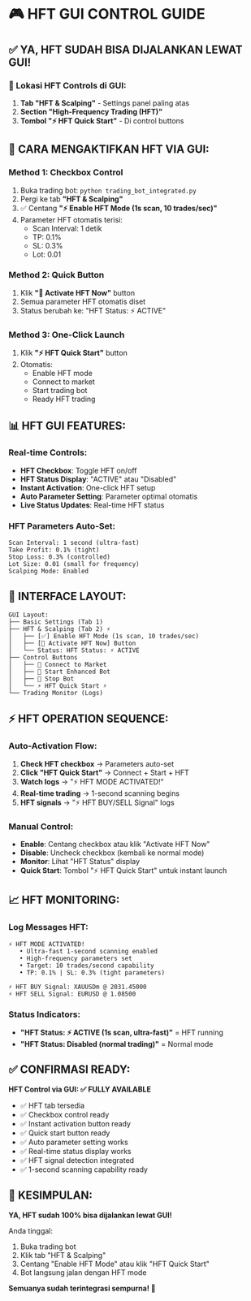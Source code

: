 # 🎮 HFT GUI CONTROL GUIDE

## ✅ **YA, HFT SUDAH BISA DIJALANKAN LEWAT GUI!**

### **📍 Lokasi HFT Controls di GUI:**

1. **Tab "HFT & Scalping"** - Settings panel paling atas
2. **Section "High-Frequency Trading (HFT)"** 
3. **Tombol "⚡ HFT Quick Start"** - Di control buttons

## 🎯 **CARA MENGAKTIFKAN HFT VIA GUI:**

### **Method 1: Checkbox Control**
1. Buka trading bot: `python trading_bot_integrated.py`
2. Pergi ke tab **"HFT & Scalping"**
3. ✅ Centang **"⚡ Enable HFT Mode (1s scan, 10 trades/sec)"**
4. Parameter HFT otomatis terisi:
   - Scan Interval: 1 detik
   - TP: 0.1%
   - SL: 0.3%
   - Lot: 0.01

### **Method 2: Quick Button**
1. Klik **"🚀 Activate HFT Now"** button
2. Semua parameter HFT otomatis diset
3. Status berubah ke: "HFT Status: ⚡ ACTIVE"

### **Method 3: One-Click Launch**
1. Klik **"⚡ HFT Quick Start"** button
2. Otomatis:
   - Enable HFT mode
   - Connect to market 
   - Start trading bot
   - Ready HFT trading

## 📊 **HFT GUI FEATURES:**

### **Real-time Controls:**
- **HFT Checkbox**: Toggle HFT on/off
- **HFT Status Display**: "ACTIVE" atau "Disabled"
- **Instant Activation**: One-click HFT setup
- **Auto Parameter Setting**: Parameter optimal otomatis
- **Live Status Updates**: Real-time HFT status

### **HFT Parameters Auto-Set:**
```
Scan Interval: 1 second (ultra-fast)
Take Profit: 0.1% (tight)
Stop Loss: 0.3% (controlled)
Lot Size: 0.01 (small for frequency)
Scalping Mode: Enabled
```

## 🚀 **INTERFACE LAYOUT:**

```
GUI Layout:
├── Basic Settings (Tab 1)
├── HFT & Scalping (Tab 2) ⚡
│   ├── [✅] Enable HFT Mode (1s scan, 10 trades/sec)
│   ├── [🚀 Activate HFT Now] Button
│   └── Status: HFT Status: ⚡ ACTIVE
├── Control Buttons
│   ├── 🔗 Connect to Market
│   ├── 🚀 Start Enhanced Bot  
│   ├── 🛑 Stop Bot
│   └── ⚡ HFT Quick Start ⚡
└── Trading Monitor (Logs)
```

## ⚡ **HFT OPERATION SEQUENCE:**

### **Auto-Activation Flow:**
1. **Check HFT checkbox** → Parameters auto-set
2. **Click "HFT Quick Start"** → Connect + Start + HFT
3. **Watch logs** → "⚡ HFT MODE ACTIVATED!"
4. **Real-time trading** → 1-second scanning begins
5. **HFT signals** → "⚡ HFT BUY/SELL Signal" logs

### **Manual Control:**
- **Enable**: Centang checkbox atau klik "Activate HFT Now"
- **Disable**: Uncheck checkbox (kembali ke normal mode)
- **Monitor**: Lihat "HFT Status" display
- **Quick Start**: Tombol "⚡ HFT Quick Start" untuk instant launch

## 📈 **HFT MONITORING:**

### **Log Messages HFT:**
```
⚡ HFT MODE ACTIVATED!
   • Ultra-fast 1-second scanning enabled
   • High-frequency parameters set
   • Target: 10 trades/second capability
   • TP: 0.1% | SL: 0.3% (tight parameters)

⚡ HFT BUY Signal: XAUUSDm @ 2031.45000
⚡ HFT SELL Signal: EURUSD @ 1.08500
```

### **Status Indicators:**
- **"HFT Status: ⚡ ACTIVE (1s scan, ultra-fast)"** = HFT running
- **"HFT Status: Disabled (normal trading)"** = Normal mode

## ✅ **CONFIRMASI READY:**

**HFT Control via GUI: ✅ FULLY AVAILABLE**

- ✅ HFT tab tersedia
- ✅ Checkbox control ready
- ✅ Instant activation button ready
- ✅ Quick start button ready
- ✅ Auto parameter setting works
- ✅ Real-time status display works
- ✅ HFT signal detection integrated
- ✅ 1-second scanning capability ready

## 🎯 **KESIMPULAN:**

**YA, HFT sudah 100% bisa dijalankan lewat GUI!**

Anda tinggal:
1. Buka trading bot
2. Klik tab "HFT & Scalping" 
3. Centang "Enable HFT Mode" atau klik "HFT Quick Start"
4. Bot langsung jalan dengan HFT mode

**Semuanya sudah terintegrasi sempurna! 🚀**